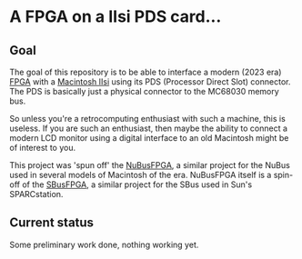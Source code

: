 # A FPGA on a IIsi PDS card...

## Goal

The goal of this repository is to be able to interface a modern (2023 era) [FPGA](https://en.wikipedia.org/wiki/Field-programmable_gate_array) with a [Macintosh IIsi](https://en.wikipedia.org/wiki/Macintosh_IIsi) using its PDS (Processor Direct Slot) connector. The PDS is basically just a physical connector to the MC68030 memory bus.

So unless you're a retrocomputing enthusiast with such a machine, this is useless. If you are such an enthusiast, then maybe the ability to connect a modern LCD monitor using a digital interface to an old Macintosh might be of interest to you.

This project was 'spun off' the [NuBusFPGA](https://github.com/rdolbeau/NuBusFPGA), a similar project for the NuBus used in several models of Macintosh of the era. NuBusFPGA itself is a spin-off of the [SBusFPGA](https://github.com/rdolbeau/SBusFPGA), a similar project for the SBus used in Sun's SPARCstation.

## Current status

Some preliminary work done, nothing working yet.
